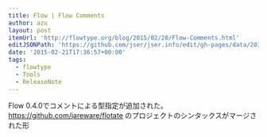 ```yaml
---
title: Flow | Flow Comments
author: azu
layout: post
itemUrl: 'http://flowtype.org/blog/2015/02/20/Flow-Comments.html'
editJSONPath: 'https://github.com/jser/jser.info/edit/gh-pages/data/2015/02/index.json'
date: '2015-02-21T17:36:57+00:00'
tags:
  - flowtype
  - Tools
  - ReleaseNote
---
```

Flow 0.4.0でコメントによる型指定が追加された。
https://github.com/jareware/flotate のプロジェクトのシンタックスがマージされた形
